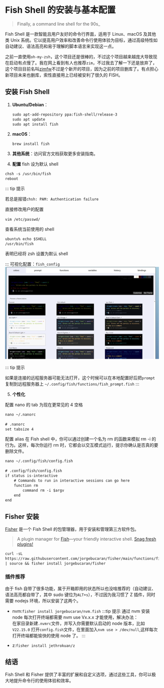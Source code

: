 # Fish Shell 的安装与基本配置

> Finally, a command line shell for the 90s\_

Fish Shell 是一款智能且用户友好的命令行界面，适用于 Linux、macOS 及其他类 Unix 系统。它以提高用户效率和改善命令行使用体验为目标，通过高级特性如自动建议、语法高亮和易于理解的脚本语言来实现这一点。

之前一直使用`oh-my-zsh`，这个项目还是很棒的，不过这个项目越来越庞大导致现在启动有点慢了。我在网上看到有人也推荐`zim`，不过我去了解一下还是放弃了，这个项目目前名叫[zimfw](https://github.com/zimfw/zimfw)不过是个新开的项目，因为之前的项目删库了。有点担心新项目未来也删库，索性直接用上已经被安利了很久的 FISH。

## 安装 Fish Shell

1. **Ubuntu/Debian**：

   ```shell
   sudo apt-add-repository ppa:fish-shell/release-3
   sudo apt update
   sudo apt install fish
   ```

2. **macOS**：

   ```shell
   brew install fish
   ```

3. **其他系统**：访问官方文档获取更多安装指南。

4. **配置**
   fish 设为默认 shell

```shell
chsh -s /usr/bin/fish
reboot
```

::: tip 提示

若总是报错`chsh: PAM: Authentication failure`

直接修改用户的配置

`vim /etc/passwd/`

查看系统当前使用的 shell

```fish
ubuntu% echo $SHELL
/usr/bin/fish
```

表明已经将 zsh 设置为默认 shell

:::
可视化配置：`fish_config`
![f1](./image/f1.webp)

::: tip 提示

如果是连接的远程服务器可能无法打开，这个时候可以在本地配置好后把`prompt`复制到远程服务器上
`~/.config/fish/functions/fish_prompt.fish`
:::

5. **个性化**

配置 nano 的 tab 为现在更常见的 4 空格

```fish
nano ~/.nanorc

# .nanorc
set tabsize 4
```

配置 alias 在 Fish shell 中，你可以通过创建一个名为 rm 的函数来模拟 rm -i 的行为。这样，每次你运行 rm 时，它都会以交互模式运行，提示你确认是否真的要删除文件。

```fish
nano ~/.config/fish/config.fish

# .config/fish/config.fish
if status is-interactive
    # Commands to run in interactive sessions can go here
    function rm
        command rm -i $argv
    end
end
```

## Fisher 安装

[Fisher](https://github.com/jorgebucaran/fisher) 是一个 Fish Shell 的包管理器，用于安装和管理第三方软件包。

> A plugin manager for [Fish](https://fishshell.com/)—your friendly interactive shell. [Snag fresh plugins!](https://github.com/jorgebucaran/awsm.fish#readme)

```fish
curl -sL https://raw.githubusercontent.com/jorgebucaran/fisher/main/functions/fisher.fish | source && fisher install jorgebucaran/fisher
```

### 插件推荐

由于 fish 自带了很多功能，属于开箱即用的状态所以也没啥推荐的（自动建议、语法高亮都自带了，其中 sudo 键位为`ALT+s`），不过因为我习惯了 Z 插件，同时需要 nodejs 环境，所以安装了这两个。

- nvm:`fisher install jorgebucaran/nvm.fish`
  :::tip 提示
  通过 nvm 安装 node 每次打开终端都需要 nvm use Vx.x.x 才能使用，解决办法：  
  在家目录新建`.nvmrc`文件，并写入你需要默认启动的 node 版本，比如`V22.15.0`
  打开`config.fish`文件，在里面加入`nvm use > /dev/null`,这样每次打开终端都能愉快的使用 node 了。
  :::

- z:`fisher install jethrokuan/z`

## 结语

Fish Shell 和 Fisher 提供了丰富的扩展和自定义选项，通过这些工具，你可以极大地提升命令行的使用体验和效率。
